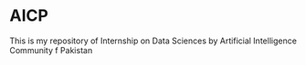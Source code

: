 # AICP
This is my repository of Internship on Data Sciences  by Artificial Intelligence Community f Pakistan   
